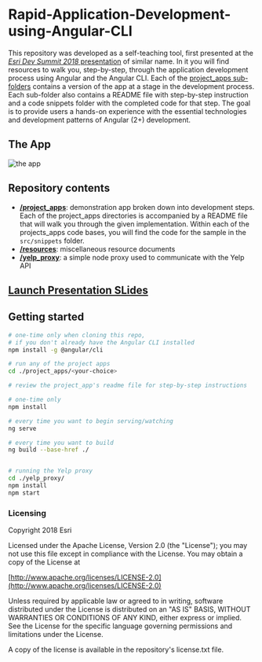 # Rapid-Application-Development-using-Angular-CLI
This repository was developed as a self-teaching tool, first presented at the [*Esri Dev Summit 2018* presentation](https://devsummit2018.schedule.esri.com/schedule/433914485) of similar name.
In it you will find resources  to walk you, step-by-step, through the application
development process using Angular and the Angular CLI.  Each of the [project_apps sub-folders](https://github.com/sean-olson-e/Rapid-Application-Development-using-Angular-CLI/tree/master/project_apps)
contains a version of the app at a stage in the development process.  Each sub-folder also contains a README file with
step-by-step instruction and a code snippets folder with the completed code for that step. The goal is to provide users
a hands-on experience with the essential technologies and development patterns of Angular (2+) development.


## The App

![the app](https://github.com/sean-olson-e/Rapid-Application-Development-using-Angular-CLI/blob/master/resources/img/app_screen_shot.jpg)

## Repository contents
* **[/project_apps](https://github.com/sean-olson-e/Rapid-Application-Development-using-Angular-CLI/tree/master/project_apps)**: demonstration app broken down into development steps. Each of the project_apps directories is accompanied by a README file that will walk you through the given implementation.  Within each of the projects_apps code bases, you will find the code for the sample in the ```src/snippets``` folder.
* **[/resources](https://github.com/sean-olson-e/Rapid-Application-Development-using-Angular-CLI/tree/master/resources)**: miscellaneous resource documents
* **[/yelp_proxy](https://github.com/sean-olson-e/Rapid-Application-Development-using-Angular-CLI/tree/master/yelp_proxy)**: a simple node proxy used to communicate with the Yelp API

## [Launch Presentation SLides](https://sean-olson-e.github.io/Rapid-Application-Development-using-Angular-CLI/#/)

## Getting started

```bash
# one-time only when cloning this repo,
# if you don't already have the Angular CLI installed
npm install -g @angular/cli

# run any of the project apps
cd ./project_apps/<your-choice>

# review the project_app's readme file for step-by-step instructions

# one-time only
npm install

# every time you want to begin serving/watching
ng serve

# every time you want to build
ng build --base-href ./


# running the Yelp proxy
cd ./yelp_proxy/
npm install
npm start

```

### Licensing

Copyright 2018 Esri

Licensed under the Apache License, Version 2.0 (the "License"); you may not use this file except in compliance with the License. You may obtain a copy of the License at

[http://www.apache.org/licenses/LICENSE-2.0](http://www.apache.org/licenses/LICENSE-2.0)

Unless required by applicable law or agreed to in writing, software distributed under the License is distributed on an "AS IS" BASIS, WITHOUT WARRANTIES OR CONDITIONS OF ANY KIND, either express or implied. See the License for the specific language governing permissions and limitations under the License.

A copy of the license is available in the repository's license.txt file.
